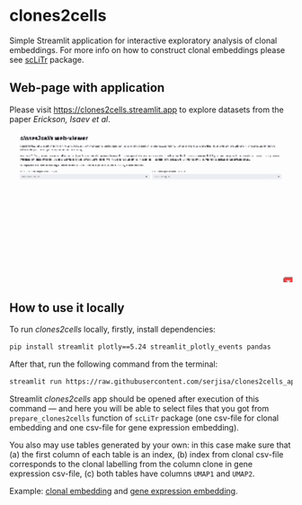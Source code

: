 # clones2cells

Simple Streamlit application for interactive exploratory analysis of clonal embeddings. For more info on how to construct clonal embeddings please see [scLiTr](https://github.com/kharchenkolab/scLiTr) package.

## Web-page with application

Please visit https://clones2cells.streamlit.app to explore datasets from the paper *Erickson, Isaev et al*.

<p align="center"><img src="web_app.gif" alt="How to use it" width="800"/></p>

## How to use it locally

To run *clones2cells* locally, firstly, install dependencies:

```bash
pip install streamlit plotly==5.24 streamlit_plotly_events pandas
```

After that, run the following command from the terminal:

```bash
streamlit run https://raw.githubusercontent.com/serjisa/clones2cells_app/main/clones2cells_viewer.py --theme.base light
```

Streamlit *clones2cells* app should be opened after execution of this command — and here you will be able to select files that you got from `prepare_clones2cells` function of `scLiTr` package (one csv-file for clonal embedding and one csv-file for gene expression embedding).

You also may use tables generated by your own: in this case make sure that (a) the first column of each table is an index, (b) index from clonal csv-file corresponds to the clonal labelling from the column clone in gene expression csv-file, (c) both tables have columns `UMAP1` and `UMAP2`.

Example: [clonal embedding](https://raw.githubusercontent.com/serjisa/clones2cells_app/main/data/clone2vec_control_trunk.csv) and [gene expression embedding](https://github.com/serjisa/clones2cells_app/raw/main/data/GEX_control_trunk_all.csv).
